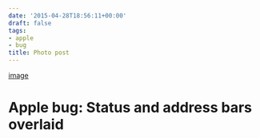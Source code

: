 ```yaml
---
date: '2015-04-28T18:56:11+00:00'
draft: false
tags:
- apple
- bug
title: Photo post
---
```


[image](/img/2015-04-28-photo-post/c30e9bbc41fc15c12b362c50631b8e13239880066af26e6abe5ac5e3eb045ec3.jpg)

# Apple bug: Status and address bars overlaid
